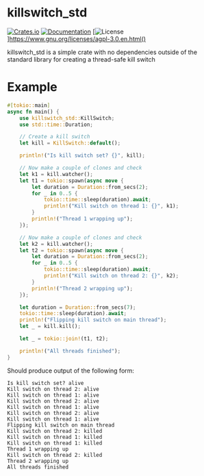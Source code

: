 # killswitch_std

[![Crates.io](https://img.shields.io/crates/v/killswitch_std.svg?style=for-the-badge)](https://crates.io/crates/dlx-rs)
[![Documentation](https://img.shields.io/docsrs/killswitch_std?style=for-the-badge)](https://docs.rs/dlx-rs/)
[![License](https://img.shields.io/github/license/tveness/killswitch_std?style=for-the-badge)]https://www.gnu.org/licenses/agpl-3.0.en.html()


killswitch_std is a simple crate with no dependencies outside of the
standard library for creating a thread-safe kill switch


# Example

```rust
#[tokio::main]
async fn main() {
    use killswitch_std::KillSwitch;
    use std::time::Duration;

    // Create a kill switch
    let kill = KillSwitch::default();

    println!("Is kill switch set? {}", kill);

    // Now make a couple of clones and check
    let k1 = kill.watcher();
    let t1 = tokio::spawn(async move {
        let duration = Duration::from_secs(2);
        for _ in 0..5 {
            tokio::time::sleep(duration).await;
            println!("Kill switch on thread 1: {}", k1);
        }
        println!("Thread 1 wrapping up");
    });

    // Now make a couple of clones and check
    let k2 = kill.watcher();
    let t2 = tokio::spawn(async move {
        let duration = Duration::from_secs(2);
        for _ in 0..5 {
            tokio::time::sleep(duration).await;
            println!("Kill switch on thread 2: {}", k2);
        }
        println!("Thread 2 wrapping up");
    });

    let duration = Duration::from_secs(7);
    tokio::time::sleep(duration).await;
    println!("Flipping kill switch on main thread");
    let _ = kill.kill();

    let _ = tokio::join!(t1, t2);

    println!("All threads finished");
}
 ```
 
Should produce output of the following form:
```
Is kill switch set? alive
Kill switch on thread 2: alive
Kill switch on thread 1: alive
Kill switch on thread 2: alive
Kill switch on thread 1: alive
Kill switch on thread 2: alive
Kill switch on thread 1: alive
Flipping kill switch on main thread
Kill switch on thread 2: killed
Kill switch on thread 1: killed
Kill switch on thread 1: killed
Thread 1 wrapping up
Kill switch on thread 2: killed
Thread 2 wrapping up
All threads finished
```
 

